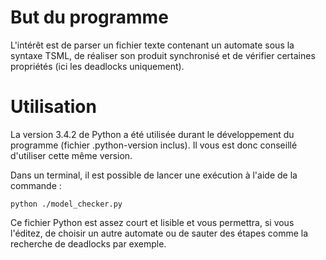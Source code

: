 # But du programme

L'intérêt est de parser un fichier texte contenant un automate sous la syntaxe TSML, de réaliser son produit synchronisé et de vérifier certaines propriétés (ici les deadlocks uniquement).

# Utilisation

La version 3.4.2 de Python a été utilisée durant le développement du programme (fichier .python-version inclus). Il vous est donc conseillé d'utiliser cette même version.

Dans un terminal, il est possible de lancer une exécution à l'aide de la commande :

`python ./model_checker.py`

Ce fichier Python est assez court et lisible et vous permettra, si vous l'éditez, de choisir un autre automate ou de sauter des étapes comme la recherche de deadlocks par exemple.
